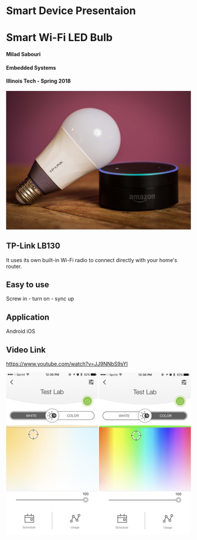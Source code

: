 # Smart Device Presentaion
# Smart Wi-Fi LED Bulb
#### Milad Sabouri
#### Embedded Systems
#### Illinois Tech - Spring 2018

![LED](images/2.jpg "TP-Link Smart LED")

## TP-Link LB130
It uses its own built-in Wi-Fi radio to connect directly with your home's router.
## Easy to use
Screw in - turn on - sync up
## Application
Android
iOS

## Video Link
https://www.youtube.com/watch?v=JJ9NNbS9sYI

![LED](images/1.jpg "Application")
